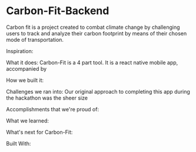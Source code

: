 # Carbon-Fit-Backend

Carbon fit is a project created to combat climate change by challenging users to track and analyze their carbon footprint by means of their chosen mode of transportation.

Inspiration:

What it does: Carbon-Fit is a 4 part tool. It is a react native mobile app, accompanied by 

How we built it:

Challenges we ran into: Our original approach to completing this app during the hackathon was the sheer size

Accomplishments that we're proud of:

What we learned:

What's next for Carbon-Fit:

Built With:
